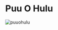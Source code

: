 # Puu O Hulu
![puuohulu](https://user-images.githubusercontent.com/35510446/122606543-f0621e80-d02d-11eb-9cdc-7030acf9e64d.gif)
